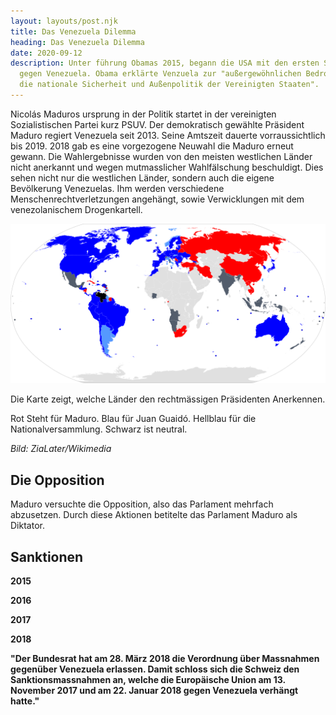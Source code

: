 ```yaml
---
layout: layouts/post.njk
title: Das Venezuela Dilemma
heading: Das Venezuela Dilemma
date: 2020-09-12
description: Unter führung Obamas 2015, begann die USA mit den ersten Sanktionen
  gegen Venezuela. Obama erklärte Venzuela zur "außergewöhnlichen Bedrohung für
  die nationale Sicherheit und Außenpolitik der Vereinigten Staaten".
---
```

Nicolás Maduros ursprung in der Politik startet in der vereinigten Sozialistischen Partei kurz PSUV. Der demokratisch gewählte Präsident Maduro regiert Venezuela seit 2013. Seine Amtszeit dauerte vorraussichtlich bis 2019. 2018 gab es eine vorgezogene Neuwahl die Maduro erneut gewann. Die Wahlergebnisse wurden von den meisten westlichen Länder nicht anerkannt und wegen mutmasslicher Wahlfälschung beschuldigt. Dies sehen nicht nur die westlichen Länder, sondern auch die eigene Bevölkerung Venezuelas. Ihm werden verschiedene Menschenrechtverletzungen angehängt, sowie Verwicklungen mit dem venezolanischem Drogenkartell.

![Political Map](/img/1920px-venezuela_president_recognition_map.svg.png "Political Map")

Die Karte zeigt, welche Länder den rechtmässigen Präsidenten Anerkennen. 

Rot Steht für Maduro. Blau für Juan Guaidó. Hellblau für die Nationalversammlung. Schwarz ist neutral.

*Bild: ZiaLater/Wikimedia* 

## Die Opposition

Maduro versuchte die Opposition, also das Parlament mehrfach abzusetzen. Durch diese Aktionen betitelte das Parlament Maduro als Diktator.

## Sanktionen

**2015**

**2016**

**2017**

**2018**

**"Der Bundesrat hat am 28. März 2018 die Verordnung über Massnahmen gegenüber Venezuela erlassen. Damit schloss sich die Schweiz den Sanktionsmassnahmen an, welche die Europäische Union am 13. November 2017 und am 22. Januar 2018 gegen Venezuela verhängt hatte."**